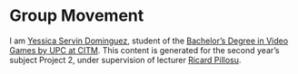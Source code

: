 # Group Movement
I am [Yessica Servin Dominguez](https://www.linkedin.com/in/yessica-servin-dominguez-663175165/), student of the [Bachelor’s Degree in
Video Games by UPC at CITM]( https://www.citm.upc.edu/ing/estudis/graus-videojocs/). 
This content is generated for the second year’s subject Project 2, under supervision of lecturer [Ricard Pillosu](https://es.linkedin.com/in/ricardpillosu).
